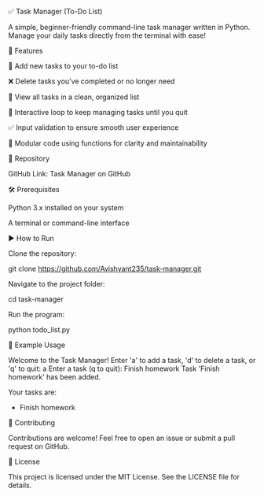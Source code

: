 ✅ Task Manager (To-Do List)

A simple, beginner-friendly command-line task manager written in Python. Manage your daily tasks directly from the terminal with ease!



🚀 Features





📌 Add new tasks to your to-do list



❌ Delete tasks you’ve completed or no longer need



📃 View all tasks in a clean, organized list



🔁 Interactive loop to keep managing tasks until you quit



✅ Input validation to ensure smooth user experience



🧠 Modular code using functions for clarity and maintainability



📂 Repository

GitHub Link: Task Manager on GitHub



🛠️ Prerequisites





Python 3.x installed on your system



A terminal or command-line interface



▶️ How to Run





Clone the repository:

git clone https://github.com/Avishyant235/task-manager.git



Navigate to the project folder:

cd task-manager



Run the program:

python todo_list.py



📸 Example Usage

Welcome to the Task Manager!
Enter 'a' to add a task, 'd' to delete a task, or 'q' to quit: a
Enter a task (q to quit): Finish homework
Task 'Finish homework' has been added.

Your tasks are:
- Finish homework



🤝 Contributing

Contributions are welcome! Feel free to open an issue or submit a pull request on GitHub.



📜 License

This project is licensed under the MIT License. See the LICENSE file for details.
